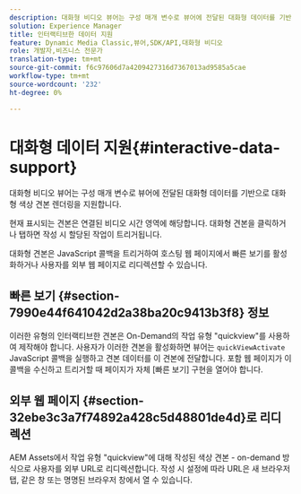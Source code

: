 ```yaml
---
description: 대화형 비디오 뷰어는 구성 매개 변수로 뷰어에 전달된 대화형 데이터를 기반으로 대화형 색상 견본 렌더링을 지원합니다.
solution: Experience Manager
title: 인터랙티브한 데이터 지원
feature: Dynamic Media Classic,뷰어,SDK/API,대화형 비디오
role: 개발자,비즈니스 전문가
translation-type: tm+mt
source-git-commit: f6c97606d7a4209427316d7367013ad9585a5cae
workflow-type: tm+mt
source-wordcount: '232'
ht-degree: 0%

---
```



# 대화형 데이터 지원{#interactive-data-support}

대화형 비디오 뷰어는 구성 매개 변수로 뷰어에 전달된 대화형 데이터를 기반으로 대화형 색상 견본 렌더링을 지원합니다.

현재 표시되는 견본은 연결된 비디오 시간 영역에 해당합니다. 대화형 견본을 클릭하거나 탭하면 작성 시 할당된 작업이 트리거됩니다.

대화형 견본은 JavaScript 콜백을 트리거하여 호스팅 웹 페이지에서 빠른 보기를 활성화하거나 사용자를 외부 웹 페이지로 리디렉션할 수 있습니다.

## 빠른 보기 {#section-7990e44f641042d2a38ba20c9413b3f8} 정보

이러한 유형의 인터랙티브한 견본은 On-Demand의 작업 유형 &quot;quickview&quot;를 사용하여 제작해야 합니다. 사용자가 이러한 견본을 활성화하면 뷰어는 `quickViewActivate` JavaScript 콜백을 실행하고 견본 데이터를 이 견본에 전달합니다. 포함 웹 페이지가 이 콜백을 수신하고 트리거할 때 페이지가 자체 [빠른 보기] 구현을 열어야 합니다.

## 외부 웹 페이지 {#section-32ebe3c3a7f74892a428c5d48801de4d}로 리디렉션

AEM Assets에서 작업 유형 &quot;quickview&quot;에 대해 작성된 색상 견본 - on-demand 방식으로 사용자를 외부 URL로 리디렉션합니다. 작성 시 설정에 따라 URL은 새 브라우저 탭, 같은 창 또는 명명된 브라우저 창에서 열 수 있습니다.
